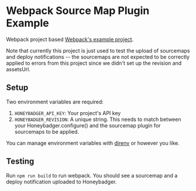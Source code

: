 # Webpack Source Map Plugin Example

Webpack project based [Webpack's example project](https://webpack.js.org/guides/getting-started/). 

Note that currently this project is just used to test the upload of sourcemaps and deploy notifications -- the sourcemaps are not expected to be correctly applied to errors from this project since we didn't set up the revision and assetsUrl. 

## Setup
Two environment variables are required:
1. `HONEYBADGER_API_KEY`: Your project's API key
2. `HONEYBADGER_REVISION`: A unique string. This needs to match between your Honeybadger.configure() and the sourcemap plugin for sourcemaps to be applied. 

You can manage environment variables with [direnv](https://direnv.net/) or however you like. 

## Testing
Run `npm run build` to run webpack. You should see a sourcemap and a deploy notification uploaded to Honeybadger.